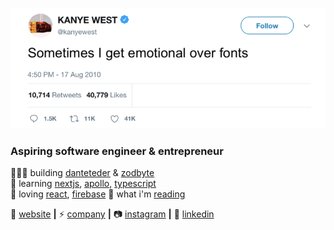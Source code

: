 [![bg][banner]][website]

### Aspiring software engineer & entrepreneur

👨🏼‍💻 building [danteteder][website]  &  [zodbyte][zodbyte]  
🧠 learning [nextjs][next], [apollo][apollo], [typescript][typescript]  
💜 loving [react][react], [firebase][firebase] 
🌱 what i'm [reading][reading]

🏡 [website][website] **|** 
⚡ [company][zodbyte] **|** 
📷 [instagram][instagram] **|** 
👔 [linkedin][linkedin]


[banner]: https://raw.githubusercontent.com/danteteder/danteteder/main/banner.png
[react]: http://reactjs.org
[zodbyte]: https://zodbyte.com
[reading]: https://www.goodreads.com/user/show/141853850-dante-teder
[firebase]: https://firebase.google.com
[next]: https://nextjs.org
[typescript]: https://www.typescriptlang.org
[apollo]: https://www.apollographql.com/
[website]: https://danteteder.com
[instagram]: https://instagram.com/zodbyte
[linkedin]: https://linkedin.com/in/dante-teder

<!--
**danteteder/danteteder** is a ✨ _special_ ✨ repository because its `README.md` (this file) appears on your GitHub profile.

Here are some ideas to get you started:

- 🔭 I’m currently working on ...
- 🌱 I’m currently learning ...
- 👯 I’m looking to collaborate on ...
- 🤔 I’m looking for help with ...
- 💬 Ask me about ...
- 📫 How to reach me: ...
- 😄 Pronouns: ...
- ⚡ Fun fact: ...
-->
